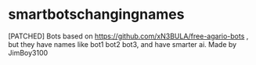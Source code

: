 # smartbotschangingnames
[PATCHED]
Bots based on https://github.com/xN3BULA/free-agario-bots , but they have names like bot1 bot2 bot3, and have smarter ai. Made by JimBoy3100
